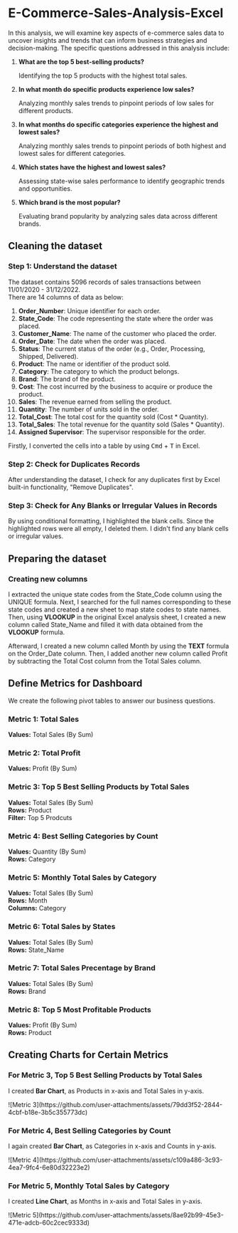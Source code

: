 # E-Commerce-Sales-Analysis-Excel
<p>In this analysis, we will examine key aspects of e-commerce sales data to uncover insights and trends that can inform business strategies and decision-making. The specific questions addressed in this analysis include:</p>
<ol>
  <li><b>What are the top 5 best-selling products?</b>
      <p>Identifying the top 5 products with the highest total sales.</p>
  </li>
  <li><b>In what month do specific products experience low sales?</b>
    <p>Analyzing monthly sales trends to pinpoint periods of low sales for different products.</p>
  </li>
  <li><b>In what months do specific categories experience the highest and lowest sales?</b>
      <p>Analyzing monthly sales trends to pinpoint periods of both highest and lowest sales for different categories.</p>
  </li>
  <li><b>Which states have the highest and lowest sales?</b>
    <p>Assessing state-wise sales performance to identify geographic trends and opportunities.</p>
  </li>
  <li><b>Which brand is the most popular?</b>
    <p>Evaluating brand popularity by analyzing sales data across different brands.</p>
  </li>
</ol>

## Cleaning the dataset
### Step 1: Understand the dataset

<p>The dataset contains 5096 records of sales transactions between 11/01/2020 - 31/12/2022. <br>There are 14 columns of data as below: </p>

<ol>
  <li><b>Order_Number</b>: Unique identifier for each order.</li>
  <li><b>State_Code</b>: The code representing the state where the order was placed.</li>
  <li><b>Customer_Name</b>: The name of the customer who placed the order.</li>
  <li><b>Order_Date</b>: The date when the order was placed.</li>
  <li><b>Status</b>: The current status of the order (e.g., Order, Processing, Shipped, Delivered).</li>
  <li><b>Product</b>: The name or identifier of the product sold.</li>
  <li><b>Category</b>: The category to which the product belongs.</li>
  <li><b>Brand</b>: The brand of the product.</li>
  <li><b>Cost</b>: The cost incurred by the business to acquire or produce the product.</li>
  <li><b>Sales</b>: The revenue earned from selling the product.</li>
  <li><b>Quantity</b>: The number of units sold in the order.</li>
  <li><b>Total_Cost</b>: The total cost for the quantity sold (Cost * Quantity).</li>
  <li><b>Total_Sales</b>: The total revenue for the quantity sold (Sales * Quantity).</li>
  <li><b>Assigned Supervisor</b>: The supervisor responsible for the order.</li>
</ol>

<p>Firstly, I converted the cells into a table by using <kbd>Cmd</kbd> + <kbd>T</kbd> in Excel.</p>

### Step 2: Check for Duplicates Records

<p>After understanding the dataset, I check for any duplicates first by Excel built-in functionality, "Remove Duplicates".</p>

### Step 3: Check for Any Blanks or Irregular Values in Records

<p>By using conditional formatting, I highlighted the blank cells. Since the highlighted rows were all empty, I deleted them. I didn't find any blank cells or irregular values.</p>

## Preparing the dataset
### Creating new columns

<p>I extracted the unique state codes from the State_Code column using the UNIQUE formula. Next, I searched for the full names corresponding to these state codes and created a new sheet to map state codes to state names. Then, using <b>VLOOKUP</b> in the original Excel analysis sheet, I created a new column called State_Name and filled it with data obtained from the <b>VLOOKUP</b> formula.</p>

<p>Afterward, I created a new column called Month by using the <b>TEXT</b> formula on the Order_Date column. Then, I added another new column called Profit by subtracting the Total Cost column from the Total Sales column.</p>

## Define Metrics for Dashboard
<p>We create the following pivot tables to answer our business questions.</p>

### Metric 1: Total Sales
<b>Values:</b> Total Sales (By Sum)

### Metric 2: Total Profit
<b>Values:</b> Profit (By Sum)

### Metric 3: Top 5 Best Selling Products by Total Sales
<b>Values:</b> Total Sales (By Sum)<br>
<b>Rows:</b> Product<br>
<b>Filter:</b> Top 5 Prodcuts<br>

### Metric 4: Best Selling Categories by Count
<b>Values:</b> Quantity (By Sum)<br>
<b>Rows:</b> Category<br>

### Metric 5: Monthly Total Sales by Category
<b>Values:</b> Total Sales (By Sum)<br>
<b>Rows:</b> Month<br>
<b>Columns:</b> Category<br>

### Metric 6: Total Sales by States
<b>Values:</b> Total Sales (By Sum)<br>
<b>Rows:</b> State_Name<br>

### Metric 7: Total Sales Precentage by Brand
<b>Values:</b> Total Sales (By Sum)<br>
<b>Rows:</b> Brand<br>

### Metric 8: Top 5 Most Profitable Products
<b>Values:</b> Profit (By Sum)<br>
<b>Rows:</b> Product<br>

## Creating Charts for Certain Metrics

### For Metric 3, Top 5 Best Selling Products by Total Sales
<p>I created <b>Bar Chart</b>, as Products in x-axis and Total Sales in y-axis.</p>
![Metric 3](https://github.com/user-attachments/assets/79dd3f52-2844-4cbf-b18e-3b5c355773dc)

### For Metric 4, Best Selling Categories by Count
<p>I again created <b>Bar Chart</b>, as Categories in x-axis and Counts in y-axis. </p>
![Metric 4](https://github.com/user-attachments/assets/c109a486-3c93-4ea7-9fc4-6e80d32223e2)

### For Metric 5, Monthly Total Sales by Category
<p>I created <b>Line Chart</b>, as Months in x-axis and Total Sales in y-axis.</p>
![Metric 5](https://github.com/user-attachments/assets/8ae92b99-45e3-471e-adcb-60c2cec9333d)













